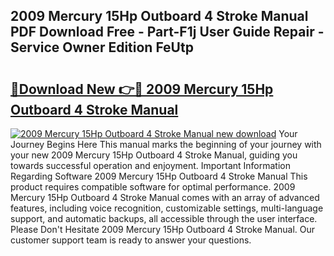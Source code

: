 ## 2009 Mercury 15Hp Outboard 4 Stroke Manual PDF Download Free - Part-F1j User Guide Repair - Service Owner Edition FeUtp

# <h2><a href="http://bc69312.oget.top/?id=2009+Mercury+15Hp+Outboard+4+Stroke+Manual">🔗Download New 👉🔴 2009 Mercury 15Hp Outboard 4 Stroke Manual</a></h2>

[![2009 Mercury 15Hp Outboard 4 Stroke Manual new download](https://i.imgur.com/5g1atiW.png)](http://bc69312.oget.top/?id=2009+Mercury+15Hp+Outboard+4+Stroke+Manual)
Your Journey Begins Here This manual marks the beginning of your journey with your new 2009 Mercury 15Hp Outboard 4 Stroke Manual, guiding you towards successful operation and enjoyment. Important Information Regarding Software 2009 Mercury 15Hp Outboard 4 Stroke Manual This product requires compatible software for optimal performance. 2009 Mercury 15Hp Outboard 4 Stroke Manual comes with an array of advanced features, including voice recognition, customizable settings, multi-language support, and automatic backups, all accessible through the user interface. Please Don't Hesitate 2009 Mercury 15Hp Outboard 4 Stroke Manual. Our customer support team is ready to answer your questions.
